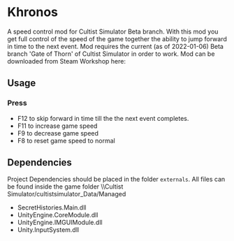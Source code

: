 # Khronos
A speed control mod for Cultist Simulator Beta branch. With this mod you get full control of the speed of the game together the ability to jump forward in time to the next event. Mod requires the current (as of 2022-01-06) Beta branch 'Gate of Thorn' of Cultist Simulator in order to work. Mod can be downloaded from Steam Workshop here:

## Usage
### Press
- F12 to skip forward in time till the the next event completes.  
- F11 to increase game speed
- F9 to decrease game speed
- F8 to reset game speed to normal


## Dependencies
Project Dependencies should be placed in the folder `externals`. All files can be found inside the game folder \\\Cultist Simulator/cultistsimulator_Data/Managed
- SecretHistories.Main.dll
- UnityEngine.CoreModule.dll
- UnityEngine.IMGUIModule.dll
- Unity.InputSystem.dll


